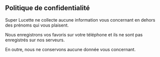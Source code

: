 ## Politique de confidentialité

Super Lucette ne collecte aucune information vous concernant en dehors des prénoms qui vous plaisent.

Nous enregistrons vos favoris sur votre téléphone et ils ne sont pas enregistrés sur nos serveurs.

En outre, nous ne conservons aucune donnée vous concernant.
